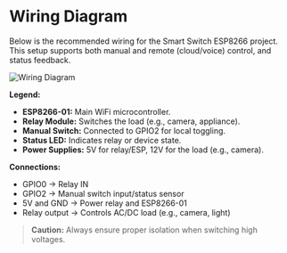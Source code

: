 # Wiring Diagram

Below is the recommended wiring for the Smart Switch ESP8266 project.  
This setup supports both manual and remote (cloud/voice) control, and status feedback.

![Wiring Diagram](Indoor-CAM-Relay-Connection-with-Status.jpg)

**Legend:**
- **ESP8266-01:** Main WiFi microcontroller.
- **Relay Module:** Switches the load (e.g., camera, appliance).
- **Manual Switch:** Connected to GPIO2 for local toggling.
- **Status LED:** Indicates relay or device state.
- **Power Supplies:** 5V for relay/ESP, 12V for the load (e.g., camera).

**Connections:**
- GPIO0 → Relay IN
- GPIO2 → Manual switch input/status sensor
- 5V and GND → Power relay and ESP8266-01
- Relay output → Controls AC/DC load (e.g., camera, light)

> **Caution:** Always ensure proper isolation when switching high voltages.
